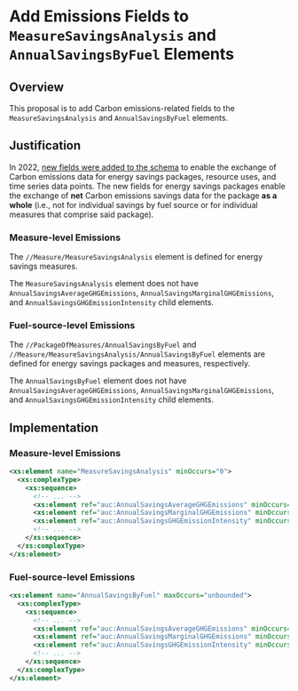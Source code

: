 # Add Emissions Fields to `MeasureSavingsAnalysis` and `AnnualSavingsByFuel` Elements

## Overview

This proposal is to add Carbon emissions-related fields to the `MeasureSavingsAnalysis` and `AnnualSavingsByFuel` elements.

## Justification

In 2022, [new fields were added to the schema](https://github.com/BuildingSync/schema/blob/develop-v2/proposals/2022/Add%20Emissions.md) to enable the exchange of Carbon emissions data for energy savings packages, resource uses, and time series data points.
The new fields for energy savings packages enable the exchange of **net** Carbon emissions savings data for the package **as a whole** (i.e., not for individual savings by fuel source or for individual measures that comprise said package).

### Measure-level Emissions

The `//Measure/MeasureSavingsAnalysis` element is defined for energy savings measures.

The `MeasureSavingsAnalysis` element does not have `AnnualSavingsAverageGHGEmissions`, `AnnualSavingsMarginalGHGEmissions`, and `AnnualSavingsGHGEmissionIntensity` child elements.

### Fuel-source-level Emissions

The `//PackageOfMeasures/AnnualSavingsByFuel` and `//Measure/MeasureSavingsAnalysis/AnnualSavingsByFuel` elements are defined for energy savings packages and measures, respectively.

The `AnnualSavingsByFuel` element does not have `AnnualSavingsAverageGHGEmissions`, `AnnualSavingsMarginalGHGEmissions`, and `AnnualSavingsGHGEmissionIntensity` child elements.

## Implementation

### Measure-level Emissions

```xml
<xs:element name="MeasureSavingsAnalysis" minOccurs="0">
  <xs:complexType>
    <xs:sequence>
      <!-- ... -->
      <xs:element ref="auc:AnnualSavingsAverageGHGEmissions" minOccurs="0"/>
      <xs:element ref="auc:AnnualSavingsMarginalGHGEmissions" minOccurs="0"/>
      <xs:element ref="auc:AnnualSavingsGHGEmissionIntensity" minOccurs="0"/>
      <!-- ... -->
    </xs:sequence>
  </xs:complexType>
</xs:element>
```

### Fuel-source-level Emissions

```xml
<xs:element name="AnnualSavingsByFuel" maxOccurs="unbounded">
  <xs:complexType>
    <xs:sequence>
      <!-- ... -->
      <xs:element ref="auc:AnnualSavingsAverageGHGEmissions" minOccurs="0"/>
      <xs:element ref="auc:AnnualSavingsMarginalGHGEmissions" minOccurs="0"/>
      <xs:element ref="auc:AnnualSavingsGHGEmissionIntensity" minOccurs="0"/>
      <!-- ... -->
    </xs:sequence>
  </xs:complexType>
</xs:element>
```
